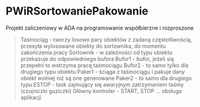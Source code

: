 # PWiRSortowaniePakowanie
Projekt zaliczeniowy w ADA na programowanie współbierzne i rozproszone

> Taśmociąg - tworzy losowo pary obiektów z zadaną częstotliwością, przesyła wylosowane obiekty do sortownika, do momentu zakończenia pracy
> Sortownik - w zależności od typu obiektu przekazuje do odpowiedniego bufora
> Bufor1 - bufor, jeżeli się przepełni to wstrzyma pracę taśmociągu 
> Bufor2 - to samo tylko dla drugiego typu obiektu
> Paker1 - ściąga z taśmociągu i pakuje dany obiekt wolniej niż są one generowane
> Paker2 - to samo dla drugiego typu
> ESTOP - task zajmujący się awaryjnym zatrzymaniem taśmy (czujniczki guziczki)
> Główny kontroler - START, STOP ... obsługa aplikacji

